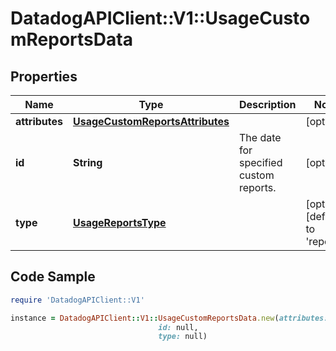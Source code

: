 # DatadogAPIClient::V1::UsageCustomReportsData

## Properties

Name | Type | Description | Notes
------------ | ------------- | ------------- | -------------
**attributes** | [**UsageCustomReportsAttributes**](UsageCustomReportsAttributes.md) |  | [optional] 
**id** | **String** | The date for specified custom reports. | [optional] 
**type** | [**UsageReportsType**](UsageReportsType.md) |  | [optional] [default to &#39;reports&#39;]

## Code Sample

```ruby
require 'DatadogAPIClient::V1'

instance = DatadogAPIClient::V1::UsageCustomReportsData.new(attributes: null,
                                 id: null,
                                 type: null)
```


